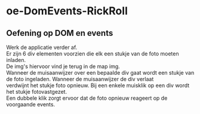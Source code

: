 # oe-DomEvents-RickRoll
<h2>Oefening op DOM en events</h2>
Werk de applicatie verder af.<br> Er zijn 6 div elementen voorzien die elk
een stukje van de foto moeten inladen.<br> De img's hiervoor vind je terug in de map img.<br>
Wanneer de muisaanwijzer over een bepaalde div gaat wordt een stukje van de foto ingeladen. Wanneer de muisaanwijzer de div verlaat<br>
verdwijnt het stukje foto opnieuw. Bij een enkele muisklik op een div wordt het stukje fotovastgezet.<br>
Een dubbele klik zorgt ervoor dat de foto opnieuw reageert op de voorgaande events.<br>


